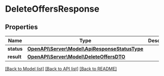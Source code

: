 # DeleteOffersResponse

## Properties
Name | Type | Description | Notes
------------ | ------------- | ------------- | -------------
**status** | [**OpenAPI\Server\Model\ApiResponseStatusType**](ApiResponseStatusType.md) |  | [optional] 
**result** | [**OpenAPI\Server\Model\DeleteOffersDTO**](DeleteOffersDTO.md) |  | [optional] 

[[Back to Model list]](../README.md#documentation-for-models) [[Back to API list]](../README.md#documentation-for-api-endpoints) [[Back to README]](../README.md)


